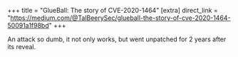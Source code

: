 +++
title = "GlueBall: The story of CVE-2020-1464"
[extra]
direct_link = "https://medium.com/@TalBeerySec/glueball-the-story-of-cve-2020-1464-50091a1f98bd"
+++

An attack so dumb, it not only works, but went unpatched for 2 years after its reveal.
